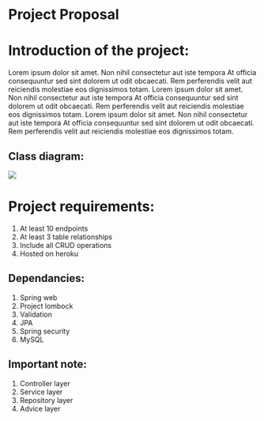 # Project Proposal 

# Introduction of the project:

Lorem ipsum dolor sit amet. Non nihil consectetur aut iste tempora At officia consequuntur sed sint dolorem ut odit obcaecati. Rem perferendis velit aut reiciendis molestiae eos dignissimos totam. Lorem ipsum dolor sit amet. Non nihil consectetur aut iste tempora At officia consequuntur sed sint dolorem ut odit obcaecati. Rem perferendis velit aut reiciendis molestiae eos dignissimos totam. Lorem ipsum dolor sit amet. Non nihil consectetur aut iste tempora At officia consequuntur sed sint dolorem ut odit obcaecati. Rem perferendis velit aut reiciendis molestiae eos dignissimos totam.




## Class diagram:
![](https://paper-attachments.dropbox.com/s_523686E7A6600616A8D38B40B5D29771F7EB5362F3E8445E890505CBB076E51B_1654065069655_image.png)



# Project requirements:
1. At least 10 endpoints
2. At least 3 table relationships
3. Include all CRUD operations
4. Hosted on heroku


## Dependancies:
1. Spring web
2. Project lombock
3. Validation
4. JPA
5. Spring security 
6. MySQL


## **Important note:**
1. Controller layer
2. Service layer
3. Repository layer
4. Advice layer 

